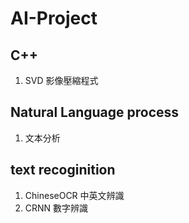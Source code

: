 # AI-Project


## C++
1. SVD 影像壓縮程式

## Natural Language process
1. 文本分析

## text recoginition
1. ChineseOCR 中英文辨識
2. CRNN 數字辨識


